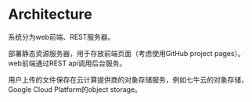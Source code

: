 # Architecture

系统分为web前端、REST服务器。

部署静态资源服务器，用于存放前端页面（考虑使用GitHub project pages）。web前端通过REST api调用后台服务。

用户上传的文件保存在云计算提供商的对象存储服务，例如七牛云的对象存储，Google Cloud Platform的object storage。
